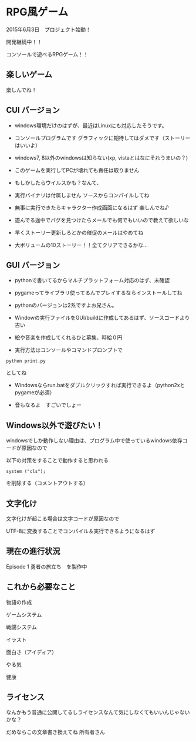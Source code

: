 ﻿# RPG風ゲーム

2015年6月3日　プロジェクト始動！

開発継続中！！

コンソールで遊べるRPGゲーム！！

## 楽しいゲーム

楽しんでね！

## CUI バージョン

* windows環境だけのはずが、最近はLinuxにも対応したそうです。

* コンソールプログラムです グラフィックに期待してはダメです（ストーリーはいいよ）

* windows7, 8以外のwindowsは知らない(xp, vistaとはなにそれうまいの？)

* このゲームを実行してPCが壊れても責任は取りません

* もしかしたらウイルスかも？なんて、

* 実行バイナリは付属しません ソースからコンパイルしてね

* 無事に実行できたらキャラクター作成画面になるはず 楽しんでね♪

* 遊んでる途中でバグを見つけたらメールでも何でもいいので教えて欲しいな

* 早くストーリー更新しろとかの催促のメールはやめてね

* 大ボリュームの10ストーリー！！全てクリアできるかな...

## GUI バージョン

* pythonで書いてるからマルチプラットフォーム対応のはず、未確認

* pygameってライブラリ使ってるんでプレイするならインストールしてね

* pythonのバージョンは2系ですよお兄さん。

* Windowの実行ファイルをGUI/buildに作成してあるはず、ソースコードより古い

* 絵や音楽を作成してくれるひと募集、時給０円

* 実行方法はコンソールやコマンドプロンプトで

`python print.py`

としてね

* Windowsならrun.batをダブルクリックすれば実行できるよ（python2xとpygameが必須）

* 音もなるよ　すごいでしょー

## Windows以外で遊びたい！

windowsでしか動作しない理由は、プログラム中で使っているwindows依存コードが原因なので

以下の対策をすることで動作すると思われる

`system ("cls");`

を削除する（コメントアウトする）

## 文字化け

文字化けが起こる場合は文字コードが原因なので

UTF-8に変換することでコンパイル＆実行できるようになるはず

## 現在の進行状況

Episode 1 勇者の旅立ち　を製作中

## これから必要なこと

物語の作成

ゲームシステム

戦闘システム

イラスト

面白さ（アイディア）

やる気

健康

## ライセンス

なんかもう普通に公開してるしライセンスなんて気にしなくてもいいんじゃないかな？

だめならこの文章書き換えてね 所有者さん
